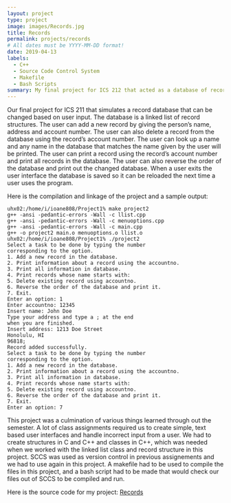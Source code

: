 ```yaml
---
layout: project
type: project
image: images/Records.jpg
title: Records 
permalink: projects/records
# All dates must be YYYY-MM-DD format!
date: 2019-04-13
labels:
  - C++
  - Source Code Control System
  - Makefile
  - Bash Scripts
summary: My final project for ICS 212 that acted as a database of records that could be manipulated by a user with specific commands.
---
```


Our final project for ICS 211 that simulates a record database that can be changed based on user input. 
The database is a linked list of record structures. 
The user can add a new record by giving the person’s name, address and account number. 
The user can also delete a record from the database using the record’s account number. 
The user can look up a name and any name in the database that matches the name given by the user will be printed. 
The user can print a record using the record’s account number and print all records in the database. 
The user can also reverse the order of the database and print out the changed database. 
When a user exits the user interface the database is saved so it can be reloaded the next time a user uses the program.

Here is the compilation and linkage of the project and a sample output:
```
uhx02:/home/i/ioane808/Project1% make project2
g++ -ansi -pedantic-errors -Wall -c llist.cpp
g++ -ansi -pedantic-errors -Wall -c menuoptions.cpp
g++ -ansi -pedantic-errors -Wall -c main.cpp
g++ -o project2 main.o menuoptions.o llist.o
uhx02:/home/i/ioane808/Project1% ./project2
Select a task to be done by typing the number 
corresponding to the option.
1. Add a new record in the database.
2. Print information about a record using the accountno.
3. Print all information in database.
4. Print records whose name starts with:
5. Delete existing record using accountno.
6. Reverse the order of the database and print it.
7. Exit.
Enter an option: 1
Enter accountno: 12345
Insert name: John Doe
Type your address and type a ; at the end
when you are finished.
Insert address: 1213 Doe Street
Honolulu, HI
96818;
Record added successfully.
Select a task to be done by typing the number 
corresponding to the option.
1. Add a new record in the database.
2. Print information about a record using the accountno.
3. Print all information in database.
4. Print records whose name starts with:
5. Delete existing record using accountno.
6. Reverse the order of the database and print it.
7. Exit.
Enter an option: 7
```
This project was a culmination of various things learned through out the semester. 
A lot of class assignments required us to  create simple, text based user interfaces and handle incorrect input from a user. 
We had to create structures in C and C++ and classes in C++, which was needed when we worked with the linked list class and record structure in this project. 
SCCS was used as version control in previous assignements and we had to use again in this project. 
A makefile had to be used to compile the files in this project, and a bash script had to be made that would check our files out of SCCS to be compiled and run. 

Here is the source code for my project: <a href="https://github.com/ioaneomerod/records-project"><i class="large github icon "></i>Records</a>
